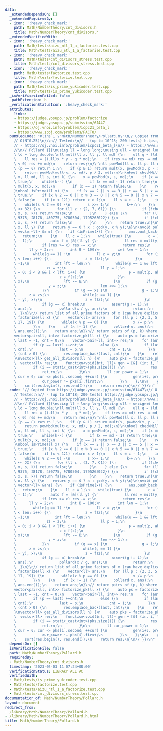 ```yaml
---
data:
  _extendedDependsOn: []
  _extendedRequiredBy:
  - icon: ':heavy_check_mark:'
    path: Math/NumberTheory/cnt_divisors.h
    title: Math/NumberTheory/cnt_divisors.h
  _extendedVerifiedWith:
  - icon: ':heavy_check_mark:'
    path: Math/tests/aizu_ntl_1_a_factorize.test.cpp
    title: Math/tests/aizu_ntl_1_a_factorize.test.cpp
  - icon: ':heavy_check_mark:'
    path: Math/tests/cnt_divisors_stress.test.cpp
    title: Math/tests/cnt_divisors_stress.test.cpp
  - icon: ':heavy_check_mark:'
    path: Math/tests/factorize.test.cpp
    title: Math/tests/factorize.test.cpp
  - icon: ':heavy_check_mark:'
    path: Math/tests/is_prime_yukicoder.test.cpp
    title: Math/tests/is_prime_yukicoder.test.cpp
  _isVerificationFailed: false
  _pathExtension: h
  _verificationStatusIcon: ':heavy_check_mark:'
  attributes:
    links:
    - https://judge.yosupo.jp/problem/factorize
    - https://judge.yosupo.jp/submission/61447
    - https://oj.vnoi.info/problem/icpc21_beta_l
    - https://www.spoj.com/problems/FACT0/
  bundledCode: "#line 1 \"Math/NumberTheory/Pollard.h\"\n// Copied from https://judge.yosupo.jp/submission/61447\n\
    // O(N^0.25)\n//\n// Tested:\n// - (up to 10^18; 200 tests) https://judge.yosupo.jp/problem/factorize\n\
    // - https://oj.vnoi.info/problem/icpc21_beta_l\n// - https://www.spoj.com/problems/FACT0/\n\
    //\n// Pollard {{{\nusing ll = long long;\nusing ull = unsigned long long;\nusing\
    \ ld = long double;\nll mult(ll x, ll y, ll md) {\n    ull q = (ld)x * y / md;\n\
    \    ll res = ((ull)x * y - q * md);\n    if (res >= md) res -= md;\n    if (res\
    \ < 0) res += md;\n    return res;\n}\n\nll powMod(ll x, ll p, ll md) {\n    if\
    \ (p == 0) return 1;\n    if (p & 1) return mult(x, powMod(x, p - 1, md), md);\n\
    \    return powMod(mult(x, x, md), p / 2, md);\n}\n\nbool checkMillerRabin(ll\
    \ x, ll md, ll s, int k) {\n    x = powMod(x, s, md);\n    if (x == 1) return\
    \ true;\n    while(k--) {\n        if (x == md - 1) return true;\n        x =\
    \ mult(x, x, md);\n        if (x == 1) return false;\n    }\n    return false;\n\
    }\nbool isPrime(ll x) {\n    if (x == 2 || x == 3 || x == 5 || x == 7) return\
    \ true;\n    if (x % 2 == 0 || x % 3 == 0 || x % 5 == 0 || x % 7 == 0) return\
    \ false;\n    if (x < 121) return x > 1;\n    ll s = x - 1;\n    int k = 0;\n\
    \    while(s % 2 == 0) {\n        s >>= 1;\n        k++;\n    }\n    if (x < 1LL\
    \ << 32) {\n        for (ll z : {2, 7, 61}) {\n            if (!checkMillerRabin(z,\
    \ x, s, k)) return false;\n        }\n    } else {\n        for (ll z : {2, 325,\
    \ 9375, 28178, 450775, 9780504, 1795265022}) {\n            if (!checkMillerRabin(z,\
    \ x, s, k)) return false;\n        }\n    }\n    return true;\n}\n\nll gcd(ll\
    \ x, ll y) {\n    return y == 0 ? x : gcd(y, x % y);\n}\n\nvoid pollard(ll x,\
    \ vector<ll> &ans) {\n    if (isPrime(x)) {\n        ans.push_back(x);\n     \
    \   return;\n    }\n    ll c = 1;\n    while(true) {\n        c = 1 + get_rand(x\
    \ - 1);\n        auto f = [&](ll y) {\n            ll res = mult(y, y, x) + c;\n\
    \            if (res >= x) res -= x;\n            return res;\n        };\n  \
    \      ll y = 2;\n        int B = 100;\n        int len = 1;\n        ll g = 1;\n\
    \        while(g == 1) {\n            ll z = y;\n            for (int i = 0; i\
    \ < len; i++) {\n                z = f(z);\n            }\n            ll zs =\
    \ -1;\n            int lft = len;\n            while(g == 1 && lft > 0) {\n  \
    \              zs = z;\n                ll p = 1;\n                for (int i\
    \ = 0; i < B && i < lft; i++) {\n                    p = mult(p, abs(z - y), x);\n\
    \                    z = f(z);\n                }\n                g = gcd(p,\
    \ x);\n                lft -= B;\n            }\n            if (g == 1) {\n \
    \               y = z;\n                len <<= 1;\n                continue;\n\
    \            }\n            if (g == x) {\n                g = 1;\n          \
    \      z = zs;\n                while(g == 1) {\n                    g = gcd(abs(z\
    \ - y), x);\n                    z = f(z);\n                }\n            }\n\
    \            if (g == x) break;\n            assert(g != 1);\n            pollard(g,\
    \ ans);\n            pollard(x / g, ans);\n            return;\n        }\n  \
    \  }\n}\n// return list of all prime factors of x (can have duplicates)\nvector<ll>\
    \ factorize(ll x) {\n    vector<ll> ans;\n    for (ll p : {2, 3, 5, 7, 11, 13,\
    \ 17, 19}) {\n        while(x % p == 0) {\n            x /= p;\n            ans.push_back(p);\n\
    \        }\n    }\n    if (x != 1) {\n        pollard(x, ans);\n    }\n    sort(ans.begin(),\
    \ ans.end());\n    return ans;\n}\n// return pairs of (p, k) where x = product(p^k)\n\
    vector<pair<ll, int>> factorize_pk(ll x) {\n    auto ps = factorize(x);\n    ll\
    \ last = -1, cnt = 0;\n    vector<pair<ll, int>> res;\n    for (auto p : ps) {\n\
    \        if (p == last) ++cnt;\n        else {\n            if (last > 0) res.emplace_back(last,\
    \ cnt);\n            last = p;\n            cnt = 1;\n        }\n    }\n    if\
    \ (cnt > 0) {\n        res.emplace_back(last, cnt);\n    }\n    return res;\n\
    }\nvector<ll> get_all_divisors(ll n) {\n    auto pks = factorize_pk(n);\n\n  \
    \  vector<ll> res;\n    function<void(int, ll)> gen = [&] (int i, ll prod) {\n\
    \        if (i == static_cast<int>(pks.size())) {\n            res.push_back(prod);\n\
    \            return;\n        }\n\n        ll cur_power = 1;\n        for (int\
    \ cur = 0; cur <= pks[i].second; ++cur) {\n            gen(i+1, prod * cur_power);\n\
    \            cur_power *= pks[i].first;\n        }\n    };\n\n    gen(0, 1LL);\n\
    \    sort(res.begin(), res.end());\n    return res;\n}\n// }}}\n"
  code: "// Copied from https://judge.yosupo.jp/submission/61447\n// O(N^0.25)\n//\n\
    // Tested:\n// - (up to 10^18; 200 tests) https://judge.yosupo.jp/problem/factorize\n\
    // - https://oj.vnoi.info/problem/icpc21_beta_l\n// - https://www.spoj.com/problems/FACT0/\n\
    //\n// Pollard {{{\nusing ll = long long;\nusing ull = unsigned long long;\nusing\
    \ ld = long double;\nll mult(ll x, ll y, ll md) {\n    ull q = (ld)x * y / md;\n\
    \    ll res = ((ull)x * y - q * md);\n    if (res >= md) res -= md;\n    if (res\
    \ < 0) res += md;\n    return res;\n}\n\nll powMod(ll x, ll p, ll md) {\n    if\
    \ (p == 0) return 1;\n    if (p & 1) return mult(x, powMod(x, p - 1, md), md);\n\
    \    return powMod(mult(x, x, md), p / 2, md);\n}\n\nbool checkMillerRabin(ll\
    \ x, ll md, ll s, int k) {\n    x = powMod(x, s, md);\n    if (x == 1) return\
    \ true;\n    while(k--) {\n        if (x == md - 1) return true;\n        x =\
    \ mult(x, x, md);\n        if (x == 1) return false;\n    }\n    return false;\n\
    }\nbool isPrime(ll x) {\n    if (x == 2 || x == 3 || x == 5 || x == 7) return\
    \ true;\n    if (x % 2 == 0 || x % 3 == 0 || x % 5 == 0 || x % 7 == 0) return\
    \ false;\n    if (x < 121) return x > 1;\n    ll s = x - 1;\n    int k = 0;\n\
    \    while(s % 2 == 0) {\n        s >>= 1;\n        k++;\n    }\n    if (x < 1LL\
    \ << 32) {\n        for (ll z : {2, 7, 61}) {\n            if (!checkMillerRabin(z,\
    \ x, s, k)) return false;\n        }\n    } else {\n        for (ll z : {2, 325,\
    \ 9375, 28178, 450775, 9780504, 1795265022}) {\n            if (!checkMillerRabin(z,\
    \ x, s, k)) return false;\n        }\n    }\n    return true;\n}\n\nll gcd(ll\
    \ x, ll y) {\n    return y == 0 ? x : gcd(y, x % y);\n}\n\nvoid pollard(ll x,\
    \ vector<ll> &ans) {\n    if (isPrime(x)) {\n        ans.push_back(x);\n     \
    \   return;\n    }\n    ll c = 1;\n    while(true) {\n        c = 1 + get_rand(x\
    \ - 1);\n        auto f = [&](ll y) {\n            ll res = mult(y, y, x) + c;\n\
    \            if (res >= x) res -= x;\n            return res;\n        };\n  \
    \      ll y = 2;\n        int B = 100;\n        int len = 1;\n        ll g = 1;\n\
    \        while(g == 1) {\n            ll z = y;\n            for (int i = 0; i\
    \ < len; i++) {\n                z = f(z);\n            }\n            ll zs =\
    \ -1;\n            int lft = len;\n            while(g == 1 && lft > 0) {\n  \
    \              zs = z;\n                ll p = 1;\n                for (int i\
    \ = 0; i < B && i < lft; i++) {\n                    p = mult(p, abs(z - y), x);\n\
    \                    z = f(z);\n                }\n                g = gcd(p,\
    \ x);\n                lft -= B;\n            }\n            if (g == 1) {\n \
    \               y = z;\n                len <<= 1;\n                continue;\n\
    \            }\n            if (g == x) {\n                g = 1;\n          \
    \      z = zs;\n                while(g == 1) {\n                    g = gcd(abs(z\
    \ - y), x);\n                    z = f(z);\n                }\n            }\n\
    \            if (g == x) break;\n            assert(g != 1);\n            pollard(g,\
    \ ans);\n            pollard(x / g, ans);\n            return;\n        }\n  \
    \  }\n}\n// return list of all prime factors of x (can have duplicates)\nvector<ll>\
    \ factorize(ll x) {\n    vector<ll> ans;\n    for (ll p : {2, 3, 5, 7, 11, 13,\
    \ 17, 19}) {\n        while(x % p == 0) {\n            x /= p;\n            ans.push_back(p);\n\
    \        }\n    }\n    if (x != 1) {\n        pollard(x, ans);\n    }\n    sort(ans.begin(),\
    \ ans.end());\n    return ans;\n}\n// return pairs of (p, k) where x = product(p^k)\n\
    vector<pair<ll, int>> factorize_pk(ll x) {\n    auto ps = factorize(x);\n    ll\
    \ last = -1, cnt = 0;\n    vector<pair<ll, int>> res;\n    for (auto p : ps) {\n\
    \        if (p == last) ++cnt;\n        else {\n            if (last > 0) res.emplace_back(last,\
    \ cnt);\n            last = p;\n            cnt = 1;\n        }\n    }\n    if\
    \ (cnt > 0) {\n        res.emplace_back(last, cnt);\n    }\n    return res;\n\
    }\nvector<ll> get_all_divisors(ll n) {\n    auto pks = factorize_pk(n);\n\n  \
    \  vector<ll> res;\n    function<void(int, ll)> gen = [&] (int i, ll prod) {\n\
    \        if (i == static_cast<int>(pks.size())) {\n            res.push_back(prod);\n\
    \            return;\n        }\n\n        ll cur_power = 1;\n        for (int\
    \ cur = 0; cur <= pks[i].second; ++cur) {\n            gen(i+1, prod * cur_power);\n\
    \            cur_power *= pks[i].first;\n        }\n    };\n\n    gen(0, 1LL);\n\
    \    sort(res.begin(), res.end());\n    return res;\n}\n// }}}\n"
  dependsOn: []
  isVerificationFile: false
  path: Math/NumberTheory/Pollard.h
  requiredBy:
  - Math/NumberTheory/cnt_divisors.h
  timestamp: '2023-02-03 11:07:24+08:00'
  verificationStatus: LIBRARY_ALL_AC
  verifiedWith:
  - Math/tests/is_prime_yukicoder.test.cpp
  - Math/tests/factorize.test.cpp
  - Math/tests/aizu_ntl_1_a_factorize.test.cpp
  - Math/tests/cnt_divisors_stress.test.cpp
documentation_of: Math/NumberTheory/Pollard.h
layout: document
redirect_from:
- /library/Math/NumberTheory/Pollard.h
- /library/Math/NumberTheory/Pollard.h.html
title: Math/NumberTheory/Pollard.h
---
```

